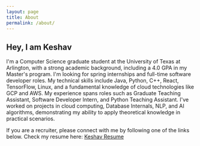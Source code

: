 ```yaml
---
layout: page
title: About
permalink: /about/
---
```


## Hey, I am Keshav

I'm a Computer Science graduate student at the University of Texas at Arlington, with a strong academic background, including a 4.0 GPA in my Master's program. 
I'm looking for spring internships and full-time software developer roles. 
My technical skills include Java, Python, C++, React, TensorFlow, Linux, and a fundamental knowledge of cloud technologies like GCP and AWS. 
My experience spans roles such as Graduate Teaching Assistant, Software Developer Intern, and Python Teaching Assistant. 
I've worked on projects in cloud computing, Database Internals, NLP, and AI algorithms, demonstrating my ability to apply theoretical knowledge in practical scenarios.

If you are a recruiter, please connect with me by following one of the links below.
Check my resume here: [Keshav Resume](https://drive.google.com/file/d/1KVdmfe7VPEOoC7hX7do1ac6o1mXWXuMZ/view?usp=drive_link)
